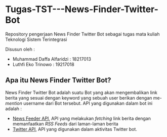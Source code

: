 # Tugas-TST---News-Finder-Twitter-Bot
Repository pengerjaan News Finder Twitter Bot sebagai tugas mata kuliah Teknologi Sistem Terintegrasi

Disusun oleh :
* Muhammad Daffa Alfaridzi : 18217013
* Luthfi Eko Trinowo : 19217018

## Apa itu News Finder Twitter Bot?
News Finder Twitter Bot adalah suatu Bot yang akan mengembalikan link berita yang sesuai dengan keyword yang sebuah user berikan dengan me-*mention* username dari Bot tersebut. API yang digunakan dalam bot ini adalah :
* [News Feeder API](https://github.com/daffaadevvv/TekSisTer), API yang melakukan *fetching* link berita dengan memanfaatkan *RSS Feeds* dari laman-laman berita 
* [Twitter API](https://github.com/luthfiihakiim), API yang digunakan dalam aktivitas Twitter bot.
